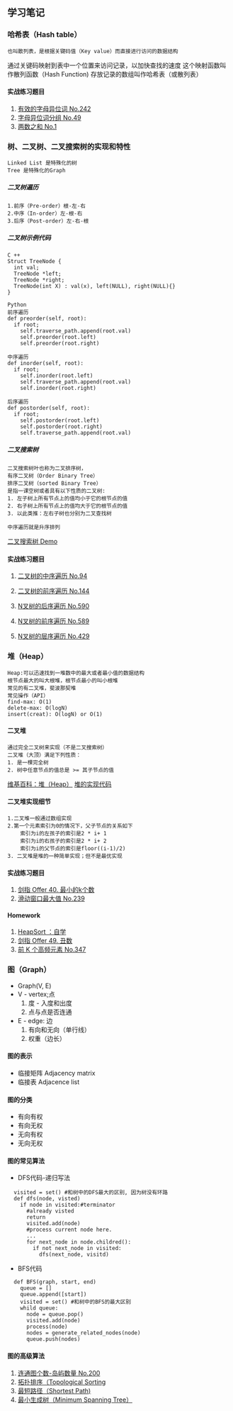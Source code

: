 ## 学习笔记

### 哈希表（Hash table） 
    也叫散列表，是根据关键码值（Key value）而直接进行访问的数据结构
  通过关键码映射到表中一个位置来访问记录，以加快查找的速度
  这个映射函数叫作散列函数（Hash Function)
  存放记录的数组叫作哈希表（或散列表）



#### 实战练习题目
1. [有效的字母异位词 No.242](https://leetcode-cn.com/problems/valid-anagram/description/)
2. [字母异位词分组 No.49](https://leetcode-cn.com/problems/group-anagrams/)
3. [两数之和 No.1](https://leetcode-cn.com/problems/two-sum/description/)

### 树、二叉树、二叉搜索树的实现和特性
    Linked List 是特殊化的树
    Tree 是特殊化的Graph

##### 二叉树遍历
    1.前序（Pre-order）根-左-右
    2.中序（In-order）左-根-右
    3.后序（Post-order）左-右-根
##### 二叉树示例代码
    C ++
    Struct TreeNode {
      int val;
      TreeNode *left;
      TreeNode *right;
      TreeNode(int X) : val(x), left(NULL), right(NULL){}
    }

    Python
    前序遍历
    def preorder(self, root):
      if root;
        self.traverse_path.append(root.val)
        self.preorder(root.left)
        self.preorder(root.right)

    中序遍历
    def inorder(self, root):
      if root;
        self.inorder(root.left)
        self.traverse_path.append(root.val)
        self.inorder(root.right)

    后序遍历
    def postorder(self, root):
      if root;
        self.postorder(root.left)
        self.postorder(root.right)
        self.traverse_path.append(root.val)


##### 二叉搜索树
    二叉搜索树叶也称为二叉排序树，
    有序二叉树（Order Binary Tree）
    排序二叉树（sorted Binary Tree）
    是指一课空树或者具有以下性质的二叉树:
    1. 左子树上所有节点上的值均小于它的根节点的值
    2. 右子树上所有节点上的值均大于它的根节点的值
    3. 以此类推：左右子树也分别为二叉查找树

    中序遍历就是升序排列
[二叉搜索树 Demo](https://visualgo.net/zh/bst)

#### 实战练习题目
1. [二叉树的中序遍历 No.94](https://leetcode-cn.com/problems/binary-tree-inorder-traversal/)
2. [二叉树的前序遍历 No.144](https://leetcode-cn.com/problems/binary-tree-preorder-traversal/)
3. [N叉树的后序遍历 No.590](https://leetcode-cn.com/problems/n-ary-tree-postorder-traversal/)
4. [N叉树的前序遍历 No.589](https://leetcode-cn.com/problems/n-ary-tree-preorder-traversal/description/)

5. [N叉树的层序遍历 No.429](https://leetcode-cn.com/problems/n-ary-tree-level-order-traversal/)

### 堆（Heap） 
    Heap:可以迅速找到一堆数中的最大或者最小值的数据结构
    根节点最大的叫大根堆，根节点最小的叫小根堆
    常见的有二叉堆，斐波那契堆
    常见操作（API）
    find-max: O(1)
    delete-max: O(logN)
    insert(creat): O(logN) or O(1)
#### 二叉堆
    通过完全二叉树来实现（不是二叉搜索树）
    二叉堆（大顶）满足下列性质：
    1. 是一棵完全树
    2. 树中任意节点的值总是 >= 其子节点的值 
[维基百科：堆（Heap）](https://en.wikipedia.org/wiki/Heap_(data_structure))
[堆的实现代码](https://shimo.im/docs/Lw86vJzOGOMpWZz2/read)
#### 二叉堆实现细节
    1.二叉堆一般通过数组实现
    2.第一个元素索引为0的情况下，父子节点的关系如下
        索引为i的左孩子的索引是2 * i+ 1
        索引为i的右孩子的索引是2 * i+ 2
        索引为i的父节点的索引是floor((i-1)/2)
    3. 二叉堆是堆的一种简单实现；但不是最优实现

#### 实战练习题目
1. [剑指 Offer 40. 最小的k个数](https://leetcode-cn.com/problems/zui-xiao-de-kge-shu-lcof/)
2. [滑动窗口最大值 No.239](https://leetcode-cn.com/problems/sliding-window-maximum/)

#### Homework
1. [HeapSort ：自学](https://www.geeksforgeeks.org/heap-sort/)
2. [剑指 Offer 49. 丑数](https://leetcode-cn.com/problems/chou-shu-lcof/)
3. [前 K 个高频元素 No.347](https://leetcode-cn.com/problems/top-k-frequent-elements/)

### 图（Graph） 
 * Graph(V, E)
 * V - vertex;点
      1. 度 - 入度和出度
      2. 点与点是否连通
 * E - edge: 边
      1. 有向和无向（单行线）
      2. 权重（边长）

#### 图的表示
  * 临接矩阵 Adjacency matrix
  * 临接表 Adjacence list 

#### 图的分类 
  * 有向有权
  * 有向无权
  * 无向有权
  * 无向无权

#### 图的常见算法
  * DFS代码-递归写法
  ```
    visited = set() #和树中的DFS最大的区别, 因为树没有环路
    def dfs(node, visted)
      if node in visited:#terminator
        #already visted
        return
        visited.add(node)
        #process current node here.
        ...
        for next_node in node.childred():
          if not next_node in visited:
            dfs(next_node, visitd)
  ```
  * BFS代码
  ```
    def BFS(graph, start, end)
      queue = []
      queue.append([start])
      visited = set() #和树中的BFS的最大区别
      whild queue:
        node = queue.pop()
        visited.add(node)
        process(node)
        nodes = generate_related_nodes(node)
        queue.push(nodes)
  ```
#### 图的高级算法
 1. [连通图个数-岛屿数量 No.200](https://leetcode-cn.com/problems/number-of-islands/)
 2. [拓扑排序（Topological Sorting](https://zhuanlan.zhihu.com/p/34871092)
 3. [最短路径（Shortest Path)](https://www.bilibili.com/video/av25829980?from=search&seid=13391343514095937158)
 4. [最小生成树（Minimum Spanning Tree）](https://www.bilibili.com/video/av25829980?from=search&seid=13391343514095937158)
